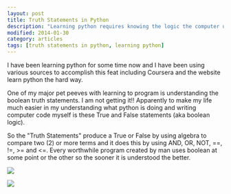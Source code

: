 ```yaml
---
layout: post
title: Truth Statements in Python
description: "Learning python requires knowing the logic the computer uses to execute your request, known as truth statements."
modified: 2014-01-30
category: articles
tags: [truth statements in python, learning python]
---
```


I have been learning python for some time now and I have been using various sources to accomplish this feat including Coursera and the website learn python the hard way.

One of my major pet peeves with learning to program is understanding the boolean truth statements. I am not getting it!! Apparently to make my life much easier in my understanding what python is doing and writing computer code myself is these True and False statements (aka boolean logic).

So the "Truth Statements" produce a True or False by using algebra to compare two (2) or more terms and it does this by using AND, OR, NOT, ==, !=, >= and <=. Every worthwhile program created by man uses boolean at some point or the other so the sooner it is understood the better.
 
![](http://i1205.photobucket.com/albums/bb424/cybercorp/GitHub%20Images/2014-01-30_1230_zps340c3e32.png)

![](http://i1205.photobucket.com/albums/bb424/cybercorp/GitHub%20Images/2014-01-30_1243_zps5632c21f.png)

